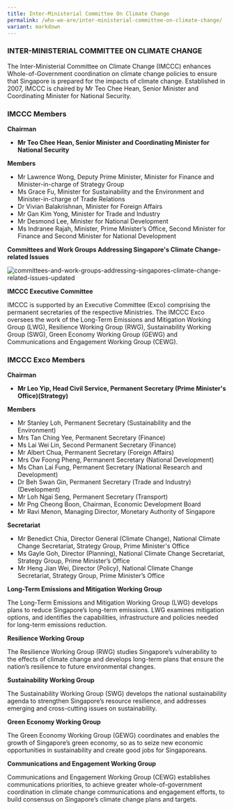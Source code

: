 ```yaml
---
title: Inter-Ministerial Committee On Climate Change
permalink: /who-we-are/inter-ministerial-committee-on-climate-change/
variant: markdown
---
```

### INTER-MINISTERIAL COMMITTEE ON CLIMATE CHANGE

The Inter-Ministerial Committee on Climate Change (IMCCC) enhances Whole-of-Government coordination on climate change policies to ensure that Singapore is prepared for the impacts of climate change. Established in 2007, IMCCC is chaired by Mr Teo Chee Hean, Senior Minister and Coordinating Minister for National Security.

### IMCCC Members

**Chairman**

* **Mr Teo Chee Hean, Senior Minister and Coordinating Minister for National Security**

**Members**

* Mr Lawrence Wong, Deputy Prime Minister, Minister for Finance and Minister-in-charge of Strategy Group
* Ms Grace Fu, Minister for Sustainability and the Environment and Minister-in-charge of Trade Relations
* Dr Vivian Balakrishnan, Minister for Foreign Affairs  
* Mr Gan Kim Yong, Minister for Trade and Industry  
* Mr Desmond Lee, Minister for National Development
* Ms Indranee Rajah, Minister, Prime Minister’s Office, Second Minister for Finance and Second Minister for National Development

**Committees and Work Groups Addressing Singapore's Climate Change-related Issues**

![committees-and-work-groups-addressing-singapores-climate-change-related-issues-updated](/images/committees-and-work-groups-addressing-singapores-climate-change-related-issues-updated.png  "committees-and-work-groups-addressing-singapores-climate-change-related-issues-updated")

**IMCCC Executive Committee**

IMCCC is supported by an Executive Committee (Exco) comprising the permanent secretaries of the respective Ministries. The IMCCC Exco oversees the work of the Long-Term Emissions and Mitigation Working Group (LWG), Resilience Working Group (RWG), Sustainability Working Group (SWG), Green Economy Working Group (GEWG) and Communications and Engagement Working Group (CEWG).

### IMCCC Exco Members

**Chairman**

* **Mr Leo Yip, Head Civil Service, Permanent Secretary (Prime Minister's Office)(Strategy)**

**Members**

* Mr Stanley Loh, Permanent Secretary (Sustainability and the Environment)  
* Mrs Tan Ching Yee, Permanent Secretary (Finance)  
* Ms Lai Wei Lin, Second Permanent Secretary (Finance)
* Mr Albert Chua, Permanent Secretary (Foreign Affairs)  
* Mrs Ow Foong Pheng, Permanent Secretary (National Development)  
* Ms Chan Lai Fung, Permanent Secretary (National Research and Development)  
* Dr Beh Swan Gin, Permanent Secretary (Trade and Industry)(Development) 
* Mr Loh Ngai Seng, Permanent Secretary (Transport)  
* Mr Png Cheong Boon, Chairman, Economic Development Board
* Mr Ravi Menon, Managing Director, Monetary Authority of Singapore

**Secretariat**

* Mr Benedict Chia, Director General (Climate Change), National Climate Change Secretariat, Strategy Group, Prime Minister's Office
* Ms Gayle Goh, Director (Planning), National Climate Change Secretariat, Strategy Group, Prime Minister’s Office
* Mr Heng Jian Wei, Director (Policy), National Climate Change Secretariat, Strategy Group, Prime Minister’s Office

**Long-Term Emissions and Mitigation Working Group**

The Long-Term Emissions and Mitigation Working Group (LWG) develops plans to reduce Singapore’s  long-term emissions. LWG examines mitigation options, and identifies the capabilities, infrastructure and policies needed for long-term emissions reduction.

**Resilience Working Group**

The Resilience Working Group (RWG) studies Singapore’s vulnerability to the effects of climate change and develops long-term plans that ensure the nation’s resilience to future environmental changes.

**Sustainability Working Group**

The Sustainability Working Group (SWG) develops the national sustainability agenda to strengthen Singapore’s resource resilience, and addresses emerging and cross-cutting issues on sustainability. 

**Green Economy Working Group** 

The Green Economy Working Group (GEWG) coordinates and enables the growth of Singapore’s green economy, so as to seize new economic opportunities in sustainability and create good jobs for Singaporeans. 

**Communications and Engagement Working Group**

Communications and Engagement Working Group (CEWG) establishes communications priorities, to achieve greater whole-of-government coordination in climate change communications and engagement efforts, to build consensus on Singapore’s climate change plans and targets.